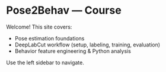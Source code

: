 # Pose2Behav — Course

Welcome! This site covers:
- Pose estimation foundations
- DeepLabCut workflow (setup, labeling, training, evaluation)
- Behavior feature engineering & Python analysis

Use the left sidebar to navigate.
